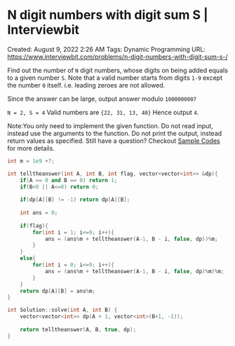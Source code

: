 # N digit numbers with digit sum S | Interviewbit

Created: August 9, 2022 2:26 AM
Tags: Dynamic Programming
URL: https://www.interviewbit.com/problems/n-digit-numbers-with-digit-sum-s-/

Find out the number of `N` digit numbers, whose digits on being added equals to a given number `S`. Note that a valid number starts from digits `1-9` except the number `0` itself. i.e. leading zeroes are not allowed.

Since the answer can be large, output answer modulo `1000000007`

`N = 2, S = 4` 
 Valid numbers are `{22, 31, 13, 40}` 
 Hence output `4`.

Note:You only need to implement the given function. Do not read input, instead use the arguments to the function. Do not print the output, instead return values as specified. Still have a question? Checkout [Sample Codes](https://www.interviewbit.com/pages/sample_codes/) for more details.

```cpp
int m = 1e9 +7;

int telltheanswer(int A, int B, int flag, vector<vector<int>> &dp){
    if(A == 0 and B == 0) return 1;
    if(B<0 || A<=0) return 0;
    
    if(dp[A][B] != -1) return dp[A][B];
    
    int ans = 0;
    
    if(flag){
        for(int i = 1; i<=9; i++){
            ans = (ans%m + telltheanswer(A-1, B - i, false, dp))%m;
        }
    }
    else{
        for(int i = 0; i<=9; i++){
            ans = (ans%m + telltheanswer(A-1, B - i, false, dp)%m)%m;
        }
    }
    return dp[A][B] = ans%m;
}

int Solution::solve(int A, int B) {
    vector<vector<int>> dp(A + 1, vector<int>(B+1, -1));
    
    return telltheanswer(A, B, true, dp);
}
```